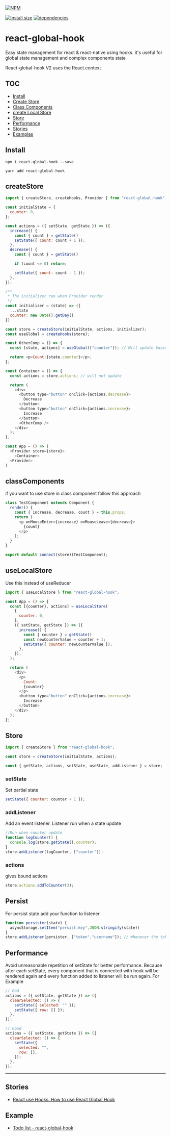 [![NPM](https://nodei.co/npm/react-global-hook.png)](https://nodei.co/npm/react-global-hook/)

[![install size](https://packagephobia.now.sh/badge?p=react-global-hook)](https://packagephobia.now.sh/result?p=react-global-hook) [![dependencies](https://david-dm.org/hosseinmd/react-global-hook.svg)](https://david-dm.org/hosseinmd/react-global-hook.svg)

# react-global-hook

Easy state management for react & react-native using hooks.
it's useful for global state management and complex components state

React-global-hook V2 uses the React.context

## TOC

- [Install](#Install)
- [Create Store](#createStore)
- [Class Components](#classComponents)
- [create Local Store ](#useLocalStore)
- [Store](#Store)
- [Performance](#Performance)
- [Stories](#Stories)
- [Examples](#Example)

## Install

```npm
npm i react-global-hook --save
```

```npm
yarn add react-global-hook
```

## createStore

```javascript
import { createStore, createHooks, Provider } from "react-global-hook";

const initialState = {
  counter: 0,
};

const actions = ({ setState, getState }) => ({
  increase() {
    const { count } = getState()
    setState({ count: count + 1 });
  },
  decrease() {
    const { count } = getState()

    if (count <= 0) return;

    setState({ count: count - 1 });
  },
});

/**
 * The initializer run when Provider render
 */
const initializer = (state) => ({
  ...state
  counter: new Date().getDay()
})

const store = createStore(initialState, actions, initializer);
const useGlobal = createHooks(store);

const OtherComp = () => {
  const [state, actions] = useGlobal(["counter"]); // Will update based on changes to counter

  return <p>Count:{state.counter}</p>;
};

const Container = () => {
  const actions = store.actions; // will not update

  return (
    <div>
      <button type="button" onClick={actions.decrease}>
        Decrease
      </button>
      <button type="button" onClick={actions.increase}>
        Increase
      </button>
      <OtherComp />
    </div>
  );
};

const App = () => (
  <Provider store={store}>
    <Container>
  <Provider>
)
```

## classComponents

if you want to use store in class component follow this approach

```javascript
class TestComponent extends Component {
  render() {
    const { increase, decrease, count } = this.props;
    return (
      <p onMouseEnter={increase} onMouseLeave={decrease}>
        {count}
      </p>
    );
  }
}

export default connect(store)(TestComponent);
```

## useLocalStore

Use this instead of useReducer

```javascript
import { useLocalStore } from "react-global-hook";

const App = () => {
  const [{counter}, actions] = useLocalStore(
    {
      counter: 0,
    },
    ({ setState, getState }) => ({
      increase() {
        const { counter } = getState()
        const newCounterValue = counter + 1;
        setState({ counter: newCounterValue });
      },
    }),
  );

  return (
    <div>
      <p>
        Count:
        {counter}
      </p>
      <button type="button" onClick={actions.increase}>
        Increase
      </button>
    </div>
  );
};
```

## Store

```javascript
import { createStore } from "react-global-hook";

const store = createStore(initialState, actions);

const { getState, actions, setState, useState, addListener } = store;
```

### setState

Set partial state

```js
setState({ counter: counter + 1 });
```

### addListener

Add an event listener.
Listener run when a state update

```js example
//Run when counter update
function logCounter() {
  console.log(store.getState().counter);
}
store.addListener(logCounter, ["counter"]);
```

### actions

gives bound actions

```js
store.actions.addToCounter(3);
```

## Persist

For persist state add your function to listener 

```js
function persister(state) {
  asyncStorage.setItem("persist:key",JSON.stringify(state))
}
store.addListener(persister, ["token","username"]); // Whenever the token and username change, this function will call.
```

## Performance

Avoid unreasonable repetition of setState for better performance. Because after each setState, every component that is connected with hook will be rendered again and every function added to listener will be run again.
For Example

```javascript
// Bad
actions = ({ setState, getState }) => ({
  clearSelected: () => {
    setState({ selected: "" });
    setState({ row: [] });
  },
});
```

```javascript
// Good
actions = ({ setState, getState }) => ({
  clearSelected: () => {
    setState({
      selected: "",
      row: [],
    });
  },
});
```

---

## Stories

- [React use Hooks: How to use React Global Hook](https://medium.com/@hosseinm.developer/manage-state-with-react-hooks-how-to-use-react-global-hook-785331e5f1f)

## Example

- [Todo list - react-global-hook](https://codesandbox.io/s/react-global-hook-tpc3y)
